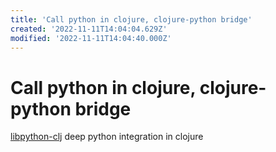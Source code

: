 ```yaml
---
title: 'Call python in clojure, clojure-python bridge'
created: '2022-11-11T14:04:04.629Z'
modified: '2022-11-11T14:04:40.000Z'
---
```


# Call python in clojure, clojure-python bridge

[libpython-clj](https://github.com/clj-python/libpython-clj) deep python integration in clojure
